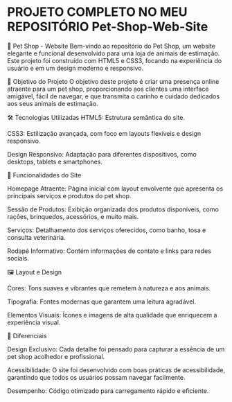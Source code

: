 #   PROJETO COMPLETO NO MEU REPOSITÓRIO Pet-Shop-Web-Site

🐾 Pet Shop - Website Bem-vindo ao repositório do Pet Shop, um website elegante e funcional desenvolvido para uma loja de animais de estimação. Este projeto foi construído com HTML5 e CSS3, focando na experiência do usuário e em um design moderno e responsivo.

🎯 Objetivo do Projeto O objetivo deste projeto é criar uma presença online atraente para um pet shop, proporcionando aos clientes uma interface amigável, fácil de navegar, e que transmita o carinho e cuidado dedicados aos seus animais de estimação.

🛠️ Tecnologias Utilizadas HTML5: Estrutura semântica do site.

CSS3: Estilização avançada, com foco em layouts flexíveis e design responsivo.

Design Responsivo: Adaptação para diferentes dispositivos, como desktops, tablets e smartphones.

🎨 Funcionalidades do Site

Homepage Atraente: Página inicial com layout envolvente que apresenta os principais serviços e produtos do pet shop.

Sessão de Produtos: Exibição organizada dos produtos disponíveis, como rações, brinquedos, acessórios, e muito mais.

Serviços: Detalhamento dos serviços oferecidos, como banho, tosa e consulta veterinária.

Rodapé Informativo: Contém informações de contato e links para redes sociais.

🖼️ Layout e Design

Cores: Tons suaves e vibrantes que remetem à natureza e aos animais.

Tipografia: Fontes modernas que garantem uma leitura agradável.

Elementos Visuais: Ícones e imagens de alta qualidade que enriquecem a experiência visual.

🌟 Diferenciais

Design Exclusivo: Cada detalhe foi pensado para capturar a essência de um pet shop acolhedor e profissional.

Acessibilidade: O site foi desenvolvido com boas práticas de acessibilidade, garantindo que todos os usuários possam navegar facilmente.

Desempenho: Código otimizado para carregamento rápido e eficiente.
